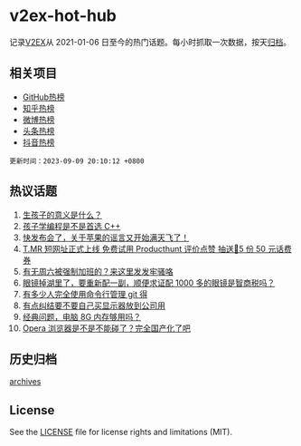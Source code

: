 # v2ex-hot-hub

 记录[V2EX](https://www.v2ex.com/)从 2021-01-06 日至今的热门话题。每小时抓取一次数据，按天[归档](archives)。
 
 ## 相关项目

- [GitHub热榜](https://github.com/lonnyzhang423/github-hot-hub)
- [知乎热榜](https://github.com/lonnyzhang423/zhihu-hot-hub)
- [微博热榜](https://github.com/lonnyzhang423/weibo-hot-hub)
- [头条热榜](https://github.com/lonnyzhang423/toutiao-hot-hub)
- [抖音热榜](https://github.com/lonnyzhang423/douyin-hot-hub)


 `更新时间：2023-09-09 20:10:12 +0800`

## 热议话题

1. [生孩子的意义是什么？](https://www.v2ex.com/t/972200)
1. [孩子学编程是不是首选 C++](https://www.v2ex.com/t/972165)
1. [快发布会了，关于苹果的谣言又开始满天飞了！](https://www.v2ex.com/t/972227)
1. [T.MR 短网址正式上线 免费试用 Producthunt 评价点赞 抽送🎁5 份 50 元话费券](https://www.v2ex.com/t/972155)
1. [有无周六被强制加班的？来这里发发牢骚咯](https://www.v2ex.com/t/972193)
1. [眼镜掉湖里了，要重新配一副，顺便求证配 1000 多的眼镜是智商税吗？](https://www.v2ex.com/t/972194)
1. [有多少人完全使用命令行管理 git 得](https://www.v2ex.com/t/972261)
1. [有点纠结要不要自己买显示器放到公司用](https://www.v2ex.com/t/972195)
1. [经典问题，电脑 8G 内存够用吗？](https://www.v2ex.com/t/972142)
1. [Opera 浏览器是不是不能碰了？完全国产化了吧](https://www.v2ex.com/t/972197)

## 历史归档

[archives](archives)

## License

See the [LICENSE](LICENSE) file for license rights and limitations (MIT).
